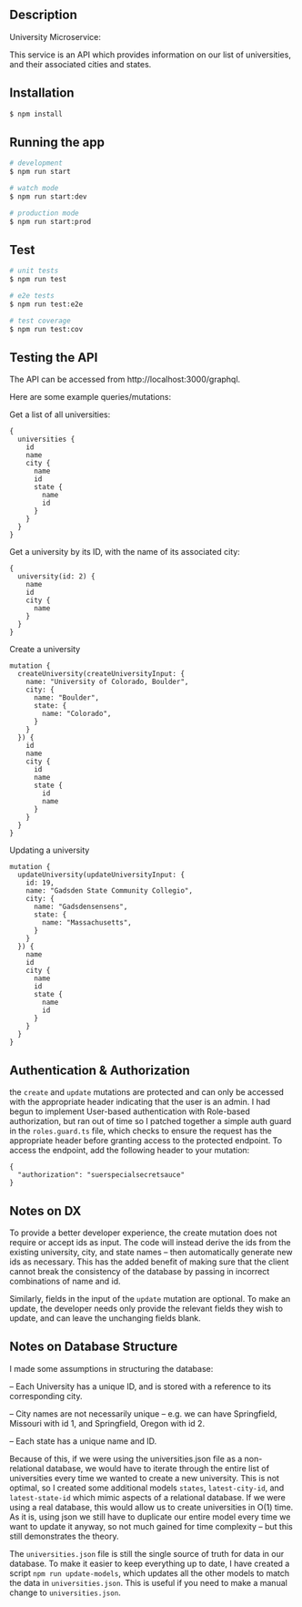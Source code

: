 ## Description

University Microservice: 

This service is an API which provides information on our list of universities, and their associated cities and states. 

## Installation

```bash
$ npm install
```

## Running the app

```bash
# development
$ npm run start

# watch mode
$ npm run start:dev

# production mode
$ npm run start:prod
```

## Test

```bash
# unit tests
$ npm run test

# e2e tests
$ npm run test:e2e

# test coverage
$ npm run test:cov
```

## Testing the API

The API can be accessed from http://localhost:3000/graphql.

Here are some example queries/mutations:


Get a list of all universities:
```
{
  universities {
    id
    name
    city {
      name
      id
      state {
        name
        id
      }
    }
  }
}
```



Get a university by its ID, with the name of its associated city:
```
{
  university(id: 2) {
    name
    id
    city {
      name
    }
  }
}
```

Create a university
```
mutation {
  createUniversity(createUniversityInput: {
    name: "University of Colorado, Boulder",
    city: {
      name: "Boulder",
      state: {
        name: "Colorado",
      }
    }
  }) {
    id
    name
    city {
      id
      name
      state {
        id
        name
      }
    }
  }
}
```

Updating a university
```
mutation {
  updateUniversity(updateUniversityInput: {
    id: 19,
    name: "Gadsden State Community Collegio",
    city: {
      name: "Gadsdensensens",
      state: {
        name: "Massachusetts",
      }
    }
  }) {
    name
    id
    city {
      name
      id
      state {
        name
        id
      }
    }
  }
}
```

## Authentication & Authorization

the `create` and `update` mutations are protected and can only be accessed with the appropriate header indicating that the user is an admin. I had begun to implement User-based authentication with Role-based authorization, but ran out of time so I patched together a simple auth guard in the `roles.guard.ts` file, which checks to ensure the request has the appropriate header before granting access to the protected endpoint. To access the endpoint, add the following header to your mutation:

```
{
  "authorization": "suerspecialsecretsauce"
}
```

## Notes on DX

To provide a better developer experience, the create mutation does not require or accept ids as input. The code will instead derive the ids from the existing university, city, and state names – then automatically generate new ids as necessary. This has the added benefit of making sure that the client cannot break the consistency of the database by passing in incorrect combinations of name and id.

Similarly, fields in the input of the `update` mutation are optional. To make an update, the developer needs only provide the relevant fields they wish to update, and can leave the unchanging fields blank.

## Notes on Database Structure

I made some assumptions in structuring the database: 

– Each University has a unique ID, and is stored with a reference to its corresponding city.

– City names are not necessarily unique – e.g. we can have Springfield, Missouri with id 1, and Springfield, Oregon with id 2.

– Each state has a unique name and ID.

Because of this, if we were using the universities.json file as a non-relational database, we would have to iterate through the entire list of universities every time we wanted to create a new university. This is not optimal, so I created some additional models `states`, `latest-city-id`, and `latest-state-id` which mimic aspects of a relational database. If we were using a real database, this would allow us to create universities in O(1) time. As it is, using json we still have to duplicate our entire model every time we want to update it anyway, so not much gained for time complexity – but this still demonstrates the theory.

The `universities.json` file is still the single source of truth for data in our database. To make it easier to keep everything up to date, I have created a script `npm run update-models`, which updates all the other models to match the data in `universities.json`. This is useful if you need to make a manual change to `universities.json`.